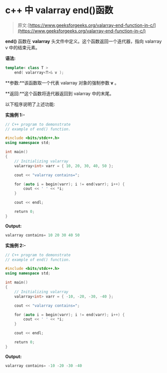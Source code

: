 # c++ 中 valarray end()函数

> 原文:[https://www.geeksforgeeks.org/valarray-end-function-in-c/](https://www.geeksforgeeks.org/valarray-end-function-in-c/)

**end()** 函数在 **valarray** 头文件中定义。这个函数返回一个迭代器，指向 valarray v 中的结束元素。

**语法:**

```cpp
template< class T > 
    end( valarray<T>& v );

```

**参数:**该函数取一个代表 valarray 对象的强制参数 **v** 。

**返回:**这个函数将迭代器返回到 valarray 中的末尾。

以下程序说明了上述功能:

**实施例 1:-**

```cpp
// C++ program to demonstrate
// example of end() function.

#include <bits/stdc++.h>
using namespace std;

int main()
{
    // Initializing valarray
    valarray<int> varr = { 10, 20, 30, 40, 50 };

    cout << "valarray contains=";

    for (auto i = begin(varr); i != end(varr); i++) {
        cout << ' ' << *i;
    }

    cout << endl;

    return 0;
}
```

**Output:**

```cpp
valarray contains= 10 20 30 40 50

```

**实施例 2:-**

```cpp
// C++ program to demonstrate
// example of end() function.

#include <bits/stdc++.h>
using namespace std;

int main()
{
    // Initializing valarray
    valarray<int> varr = { -10, -20, -30, -40 };

    cout << "valarray contains=";

    for (auto i = begin(varr); i != end(varr); i++) {
        cout << ' ' << *i;
    }

    cout << endl;

    return 0;
}
```

**Output:**

```cpp
valarray contains= -10 -20 -30 -40

```